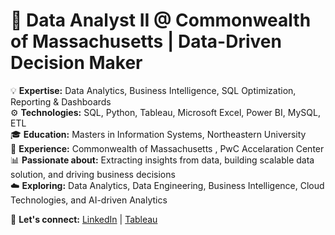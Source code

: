 # 🚀 Data Analyst II @ Commonwealth of Massachusetts | Data-Driven Decision Maker 

💡 **Expertise:** Data Analytics, Business Intelligence, SQL Optimization, Reporting & Dashboards  
⚙️ **Technologies:** SQL, Python, Tableau, Microsoft Excel, Power BI, MySQL, ETL  
🎓 **Education:** Masters in Information Systems, Northeastern University  
💼 **Experience:** Commonwealth of Massachusetts , PwC Accelaration Center 
📊 **Passionate about:** Extracting insights from data, building scalable data solution, and driving business decisions   
☁️ **Exploring:** Data Analytics, Data Engineering, Business Intelligence, Cloud Technologies, and AI-driven Analytics  


💬 **Let's connect:** [LinkedIn](https://www.linkedin.com/in/shabana-m/) | [Tableau](https://public.tableau.com/app/profile/shabana.mydeen.abdul.kadir/vizzes)
